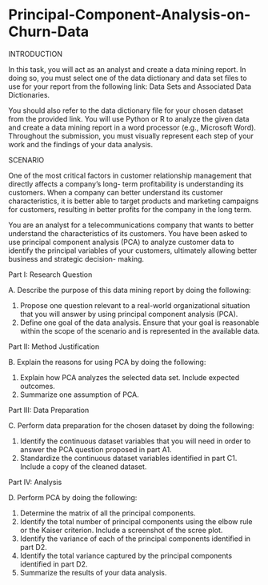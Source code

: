 # Principal-Component-Analysis-on-Churn-Data

INTRODUCTION

In this task, you will act as an analyst and create a data mining report. In doing so, you must select one of the data dictionary and data set files to use for your report from the following link: Data Sets and Associated Data Dictionaries.

You should also refer to the data dictionary file for your chosen dataset from the provided link. You will use Python or R to analyze the given data and create a data mining report in a word processor (e.g., Microsoft Word). Throughout the submission, you must visually represent each step of your work and the findings of your data analysis.

SCENARIO

One of the most critical factors in customer relationship management that directly affects a company’s long- term profitability is understanding its customers. When a company can better understand its customer characteristics, it is better able to target products and marketing campaigns for customers, resulting in better profits for the company in the long term.

You are an analyst for a telecommunications company that wants to better understand the characteristics of its customers. You have been asked to use principal component analysis (PCA) to analyze customer data to identify the principal variables of your customers, ultimately allowing better business and strategic decision- making.

Part I: Research Question

A. Describe the purpose of this data mining report by doing the following:
1. Propose one question relevant to a real-world organizational situation that you will answer by using
principal component analysis (PCA).
2. Define one goal of the data analysis. Ensure that your goal is reasonable within the scope of the
scenario and is represented in the available data.

Part II: Method Justification

B. Explain the reasons for using PCA by doing the following:
1. Explain how PCA analyzes the selected data set. Include expected outcomes. 
2. Summarize one assumption of PCA.

Part III: Data Preparation

C. Perform data preparation for the chosen dataset by doing the following:
1. Identify the continuous dataset variables that you will need in order to answer the PCA question
proposed in part A1.
2. Standardize the continuous dataset variables identified in part C1. Include a copy of the cleaned
dataset.

Part IV: Analysis

D. Perform PCA by doing the following:
1. Determine the matrix of all the principal components.
2. Identify the total number of principal components using the elbow rule or the Kaiser criterion. Include
a screenshot of the scree plot.
3. Identify the variance of each of the principal components identified in part D2.
4. Identify the total variance captured by the principal components identified in part D2.
5. Summarize the results of your data analysis.

